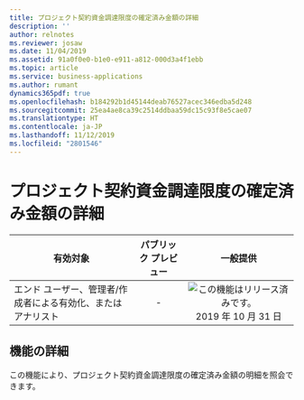 ```yaml
---
title: プロジェクト契約資金調達限度の確定済み金額の詳細
description: ''
author: relnotes
ms.reviewer: josaw
ms.date: 11/04/2019
ms.assetid: 91a0f0e0-b1e0-e911-a812-000d3a4f1ebb
ms.topic: article
ms.service: business-applications
ms.author: rumant
dynamics365pdf: true
ms.openlocfilehash: b184292b1d45144deab76527acec346edba5d248
ms.sourcegitcommit: 25ea4ae8ca39c2514ddbaa59dc15c93f8e5cae07
ms.translationtype: HT
ms.contentlocale: ja-JP
ms.lasthandoff: 11/12/2019
ms.locfileid: "2801546"
---
```

# <a name="project-contact-funding-limit-committed-amount-detail"></a>プロジェクト契約資金調達限度の確定済み金額の詳細


| 有効対象    |  パブリック プレビュー | 一般提供 | 
| ---------- | :----------: |:----------: |
|エンド ユーザー、管理者/作成者による有効化、またはアナリスト|-| ![この機能はリリース済みです。](/dynamics365-release-plan/media/green-checkmark.png "この機能はリリース済みです。") 2019 年 10 月 31 日|






## <a name="feature-details"></a>機能の詳細
<!--feature detail start -->
この機能により、プロジェクト契約資金調達限度の確定済み金額の明細を照会できます。
<!--feature detail end -->









